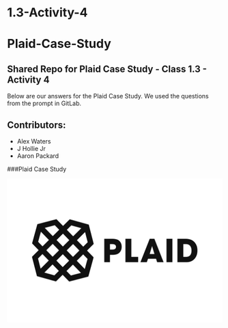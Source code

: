 # 1.3-Activity-4
# Plaid-Case-Study

## Shared Repo for Plaid Case Study - Class 1.3 - Activity 4

Below are our answers for the Plaid Case Study. We used the questions from the prompt in GitLab.

## Contributors: 
- Alex Waters
- J Hollie Jr
- Aaron Packard

###Plaid Case Study

![Plaid](plaid-logo.png)

